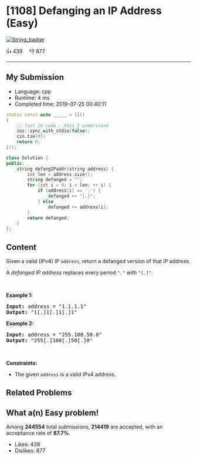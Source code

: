 # [1108] Defanging an IP Address (Easy)

[![String_badge](https://img.shields.io/badge/topic-String-green.svg)](https://leetcode.com/problems/defanging-an-ip-address/) 

:+1: 439 &nbsp; &nbsp; :thumbsdown: 877

---

## My Submission

- Language: cpp
- Runtime: 4 ms
- Completed time: 2019-07-25 00:40:11

```cpp
static const auto _____ = []()
{
    // fast IO code : this I understand
    ios::sync_with_stdio(false);
    cin.tie(0);
    return 0;
}();

class Solution {
public:
    string defangIPaddr(string address) {
        int len = address.size();
        string defanged = "";
        for (int i = 0; i < len; ++ i) {
            if (address[i] == '.') {
                defanged += "[.]";
            } else 
                defanged += address[i];
        }
        return defanged;
    }
};
```

## Content
<p>Given a valid (IPv4) IP <code>address</code>, return a defanged version of that IP address.</p>

<p>A <em>defanged&nbsp;IP address</em>&nbsp;replaces every period <code>&quot;.&quot;</code> with <code>&quot;[.]&quot;</code>.</p>

<p>&nbsp;</p>
<p><strong>Example 1:</strong></p>
<pre><strong>Input:</strong> address = "1.1.1.1"
<strong>Output:</strong> "1[.]1[.]1[.]1"
</pre><p><strong>Example 2:</strong></p>
<pre><strong>Input:</strong> address = "255.100.50.0"
<strong>Output:</strong> "255[.]100[.]50[.]0"
</pre>
<p>&nbsp;</p>
<p><strong>Constraints:</strong></p>

<ul>
	<li>The given <code>address</code> is a valid IPv4 address.</li>
</ul>

## Related Problems


## What a(n) Easy problem!
Among **244554** total submissions, **214419** are accepted, with an acceptance rate of **87.7%**. <br>

- Likes: 439
- Dislikes: 877


